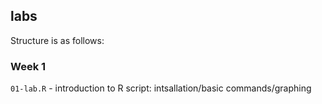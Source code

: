 ## labs

Structure is as follows:

### Week 1
`01-lab.R` - introduction to R script: intsallation/basic commands/graphing